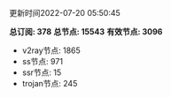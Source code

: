 更新时间2022-07-20 05:50:45

**总订阅: 378**
**总节点: 15543**
**有效节点: 3096**
- v2ray节点: 1865
- ss节点: 971
- ssr节点: 15
- trojan节点: 245
